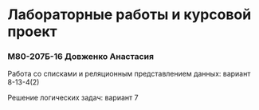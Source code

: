 # Лабораторные работы и курсовой проект #

### М80-207Б-16 Довженко Анастасия ###

Работа со списками и реляционным представлением данных: вариант 8-13-4(2)

Решение логических задач: вариант 7